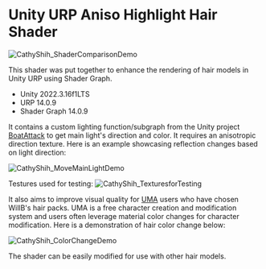 # Unity URP Aniso Highlight Hair Shader

![CathyShih_ShaderComparisonDemo](Images/CathyShih_ShaderComparisonDemo.png)

This shader was put together to enhance the rendering of hair models in Unity URP using Shader Graph. 

* Unity 2022.3.16f1LTS
* URP 14.0.9
* Shader Graph 14.0.9

It contains a custom lighting function/subgraph from the Unity project [BoatAttack](https://github.com/Unity-Technologies/BoatAttack) to get main light's direction and color. It requires an anisotropic direction texture. Here is an example showcasing reflection changes based on light direction:

![CathyShih_MoveMainLightDemo](cathyhlshih/UnityURPAnisoHighlightHair/Images/CathyShih_MoveMainLightDemo.gif)

Testures used for testing:
![CathyShih_TexturesforTesting](cathyhlshih/UnityURPAnisoHighlightHair/Images/CathyShih_TexturesforTesting.png)

It also aims to improve visual quality for [UMA](https://github.com/umasteeringgroup/UMA) users who have chosen WillB's hair packs. UMA is a free character creation and modification system and users often leverage material color changes for character modification. Here is a demonstration of hair color change below:

![CathyShih_ColorChangeDemo](cathyhlshih/UnityURPAnisoHighlightHair/Images/CathyShih_ColorChangeDemo.gif)



The shader can be easily modified for use with other hair models.
